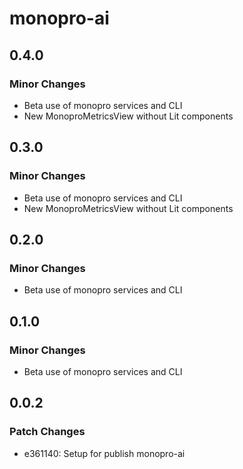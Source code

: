 # monopro-ai

## 0.4.0

### Minor Changes

- Beta use of monopro services and CLI
- New MonoproMetricsView without Lit components

## 0.3.0

### Minor Changes

- Beta use of monopro services and CLI
- New MonoproMetricsView without Lit components

## 0.2.0

### Minor Changes

- Beta use of monopro services and CLI

## 0.1.0

### Minor Changes

- Beta use of monopro services and CLI

## 0.0.2

### Patch Changes

- e361140: Setup for publish monopro-ai
